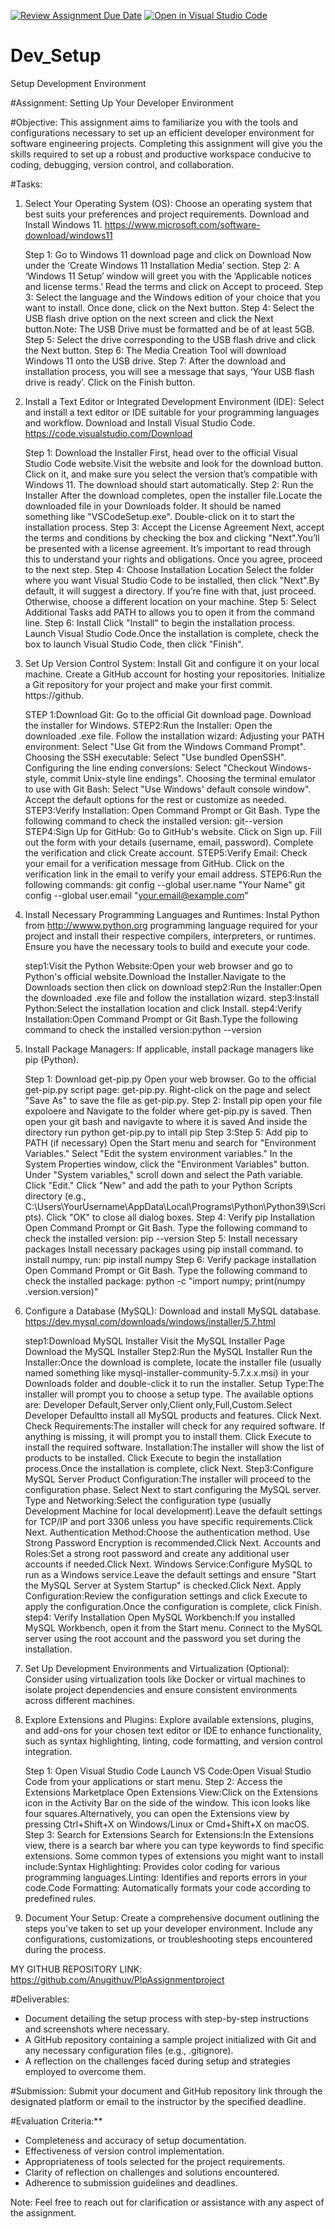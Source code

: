 [![Review Assignment Due Date](https://classroom.github.com/assets/deadline-readme-button-22041afd0340ce965d47ae6ef1cefeee28c7c493a6346c4f15d667ab976d596c.svg)](https://classroom.github.com/a/vbnbTt5m)
[![Open in Visual Studio Code](https://classroom.github.com/assets/open-in-vscode-2e0aaae1b6195c2367325f4f02e2d04e9abb55f0b24a779b69b11b9e10269abc.svg)](https://classroom.github.com/online_ide?assignment_repo_id=15278270&assignment_repo_type=AssignmentRepo)
# Dev_Setup
Setup Development Environment

#Assignment: Setting Up Your Developer Environment

#Objective:
This assignment aims to familiarize you with the tools and configurations necessary to set up an efficient developer environment for software engineering projects. Completing this assignment will give you the skills required to set up a robust and productive workspace conducive to coding, debugging, version control, and collaboration.

#Tasks:

1. Select Your Operating System (OS):
   Choose an operating system that best suits your preferences and project requirements. Download and Install Windows 11. https://www.microsoft.com/software-download/windows11

   Step 1: Go to Windows 11 download page and click on Download Now under the ‘Create Windows 11 Installation Media’ section.
   Step 2: A ‘Windows 11 Setup’ window will greet you with the ‘Applicable notices and license terms.’ Read the terms and click on Accept to proceed.
   Step 3: Select the language and the Windows edition of your choice that you want to install. Once done, click on the Next button.
   Step 4: Select the USB flash drive option on the next screen and click the Next button.Note: The USB Drive must be formatted and be of at least 5GB.
   Step 5: Select the drive corresponding to the USB flash drive and click the Next button.
   Step 6: The Media Creation Tool will download Windows 11 onto the USB drive.
   Step 7: After the download and installation process, you will see a message that says, ‘Your USB flash drive is ready’. Click on the Finish button.


2. Install a Text Editor or Integrated Development Environment (IDE):
   Select and install a text editor or IDE suitable for your programming languages and workflow. Download and Install Visual Studio Code. https://code.visualstudio.com/Download

   Step 1: Download the Installer
      First, head over to the official Visual Studio Code website.Visit the website and look for the download button. Click on it, and make sure you select the version that’s compatible with Windows 11. The download should start automatically.
   Step 2: Run the Installer
      After the download completes, open the installer file.Locate the downloaded file in your Downloads folder. It should be named something like "VSCodeSetup.exe". Double-click on it to start the installation process.
   Step 3: Accept the License Agreement
      Next, accept the terms and conditions by checking the box and clicking "Next".You’ll be presented with a license agreement. It’s important to read through this to understand your rights and obligations. Once you agree, proceed to the next step.
   Step 4: Choose Installation Location
      Select the folder where you want Visual Studio Code to be installed, then click "Next".By default, it will suggest a directory. If you’re fine with that, just proceed. Otherwise, choose a different location on your machine.
   Step 5: Select Additional Tasks
      add PATH to allows you to open it from the command line.
   Step 6: Install
      Click "Install" to begin the installation process.
      Launch Visual Studio Code.Once the installation is complete, check the box to launch Visual Studio Code, then click "Finish".
   
3. Set Up Version Control System:
   Install Git and configure it on your local machine. Create a GitHub account for hosting your repositories. Initialize a Git repository for your project and make your first commit. https://github.
   
   STEP 1:Download Git:
      Go to the official Git download page.
      Download the installer for Windows.
   STEP2:Run the Installer:
      Open the downloaded .exe file.
      Follow the installation wizard:
      Adjusting your PATH environment: Select "Use Git from the Windows Command Prompt".
      Choosing the SSH executable: Select "Use bundled OpenSSH".
      Configuring the line ending conversions: Select "Checkout Windows-style, commit Unix-style line endings".
      Choosing the terminal emulator to use with Git Bash: Select "Use Windows' default console window".
      Accept the default options for the rest or customize as needed.
   STEP3:Verify Installation:
      Open Command Prompt or Git Bash.
      Type the following command to check the installed version:
         git--version   
   STEP4:Sign Up for GitHub:
      Go to GitHub's website.
      Click on Sign up.
      Fill out the form with your details (username, email, password).
      Complete the verification and click Create account.
   STEP5:Verify Email:
      Check your email for a verification message from GitHub.
      Click on the verification link in the email to verify your email address.
   STEP6:Run the following commands:
      git config --global user.name "Your Name"
      git config --global user.email "your.email@example.com"

4. Install Necessary Programming Languages and Runtimes:
  Instal Python from http://wwww.python.org programming language required for your project and install their respective compilers, interpreters, or runtimes. Ensure you have the necessary tools to build and execute your code.
  
   step1:Visit the Python Website:Open your web browser and go to Python's official website.Download the Installer.Navigate to the Downloads section then click on download
   step2:Run the Installer:Open the downloaded .exe file and follow the installation wizard.
   step3:Install Python:Select the installation location and click Install.
   step4:Verify Installation:Open Command Prompt or Git Bash.Type the following command to check the 
   installed version:python --version


5. Install Package Managers:
   If applicable, install package managers like pip (Python).

   Step 1: Download get-pip.py
      Open your web browser.
      Go to the official get-pip.py script page: get-pip.py.
      Right-click on the page and select "Save As" to save the file as get-pip.py.
   Step 2: Install pip
      open your file expoloere and Navigate to the folder where get-pip.py is saved.
      Then open your git bash and navigavte to where it is saved
      And inside the directory run python get-pip.py to intall pip
   Step 3:Step 5: Add pip to PATH (if necessary)
      Open the Start menu and search for "Environment Variables."
      Select "Edit the system environment variables."
      In the System Properties window, click the "Environment Variables" button.
      Under "System variables," scroll down and select the Path variable. Click "Edit."
      Click "New" and add the path to your Python Scripts directory (e.g., C:\Users\YourUsername\AppData\Local\Programs\Python\Python39\Scripts).
      Click "OK" to close all dialog boxes.
   Step 4: Verify pip Installation
      Open Command Prompt or Git Bash.
      Type the following command to check the installed version: pip --version
   Step 5: Install necessary packages
      Install necessary packages using pip install command. to install numpy, run: pip install
      numpy
   Step 6: Verify package installation
      Open Command Prompt or Git Bash.
      Type the following command to check the installed package: python -c "import numpy; print(numpy
      .version.version)"


   

6. Configure a Database (MySQL):
   Download and install MySQL database. https://dev.mysql.com/downloads/windows/installer/5.7.html

   step1:Download MySQL Installer
      Visit the MySQL Installer Page
      Download the MySQL Installer
   Step2:Run the MySQL Installer
      Run the Installer:Once the download is complete, locate the installer file (usually named something like mysql-installer-community-5.7.x.x.msi) in your Downloads folder and double-click it to run the installer.
      Setup Type:The installer will prompt you to choose a setup type. The available options are:
      Developer Default,Server only,Client only,Full,Custom.Select Developer Defaultto install all MySQL products and features. Click Next.
      Check Requirements:The installer will check for any required software. If anything is missing, it will prompt you to install them. Click Execute to install the required software.
      Installation:The installer will show the list of products to be installed. Click Execute to begin the installation process.Once the installation is complete, click Next.
   Step3:Configure MySQL Server
      Product Configuration:The installer will proceed to the configuration phase. Select Next to start configuring the MySQL server.
      Type and Networking:Select the configuration type (usually Development Machine for local development).Leave the default settings for TCP/IP and port 3306 unless you have specific requirements.Click Next.
      Authentication Method:Choose the authentication method. Use Strong Password Encryption is recommended.Click Next.
      Accounts and Roles:Set a strong root password and create any additional user accounts if needed.Click Next.
      Windows Service:Configure MySQL to run as a Windows service.Leave the default settings and ensure "Start the MySQL Server at System Startup" is checked.Click Next.
      Apply Configuration:Review the configuration settings and click Execute to apply the configuration.Once the configuration is complete, click Finish.
   step4: Verify Installation
      Open MySQL Workbench:If you installed MySQL Workbench, open it from the Start menu.
      Connect to the MySQL server using the root account and the password you set during the installation.
7. Set Up Development Environments and Virtualization (Optional):
   Consider using virtualization tools like Docker or virtual machines to isolate project dependencies and ensure consistent environments across different machines.
   

8. Explore Extensions and Plugins:
   Explore available extensions, plugins, and add-ons for your chosen text editor or IDE to enhance functionality, such as syntax highlighting, linting, code formatting, and version control integration.

   Step 1: Open Visual Studio Code
      Launch VS Code:Open Visual Studio Code from your applications or start menu.
   Step 2: Access the Extensions Marketplace
      Open Extensions View:Click on the Extensions icon in the Activity Bar on the side of the window. This icon looks like four squares.Alternatively, you can open the Extensions view by pressing Ctrl+Shift+X on Windows/Linux or Cmd+Shift+X on macOS.
   Step 3: Search for Extensions
      Search for Extensions:In the Extensions view, there is a search bar where you can type keywords to find specific extensions.
      Some common types of extensions you might want to install include:Syntax Highlighting: Provides color coding for various programming languages.Linting: Identifies and reports errors in your code.Code Formatting: Automatically formats your code according to predefined rules.

9. Document Your Setup:
    Create a comprehensive document outlining the steps you've taken to set up your developer environment. Include any configurations, customizations, or troubleshooting steps encountered during the process. 

MY GITHUB REPOSITORY LINK: https://github.com/Anugithuv/PlpAssignmentproject


#Deliverables:
- Document detailing the setup process with step-by-step instructions and screenshots where necessary.
- A GitHub repository containing a sample project initialized with Git and any necessary configuration files (e.g., .gitignore).
- A reflection on the challenges faced during setup and strategies employed to overcome them.

#Submission:
Submit your document and GitHub repository link through the designated platform or email to the instructor by the specified deadline.

#Evaluation Criteria:**
- Completeness and accuracy of setup documentation.
- Effectiveness of version control implementation.
- Appropriateness of tools selected for the project requirements.
- Clarity of reflection on challenges and solutions encountered.
- Adherence to submission guidelines and deadlines.

Note: Feel free to reach out for clarification or assistance with any aspect of the assignment.
